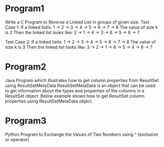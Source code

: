# Program1
Write a C Program to Reverse a Linked List in groups of given size.
Test Case 1:
If a linked listis: 1 → 2 → 3 → 4 → 5 → 6 → 7 → 8
The value of size k is 2
Then the linked list looks like: 2 → 1 → 4 → 3 → 6 → 5 → 8 → 7

Test Case 2:
If a linked listis: 1 → 2 → 3 → 4 → 5 → 6 → 7 → 8
The value of size k is 3
Then the linked list looks like: 3 → 2 → 1 → 6 → 5 → 4 → 8 → 7
# Program2
Java Program which illustrates how to get column properties from ResultSet using ResultSetMetaData
ResultSetMetaData is an object that can be used to get information about the types and properties of the columns in a ResultSet object. Below example shows how to get ResultSet column properties using ResultSetMetaData object.
# Program3
Python Program to Exchange the Values of Two Numbers using ^ (exclusive or operator)
